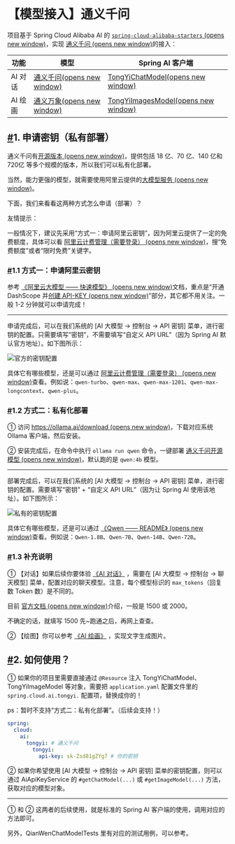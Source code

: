 # 【模型接入】通义千问

项目基于 Spring Cloud Alibaba AI 的 [`spring-cloud-alibaba-starters` (opens new window)](https://github.com/alibaba/spring-cloud-alibaba/tree/2023.x/spring-cloud-alibaba-starters)，实现 [通义千问 (opens new window)](https://tongyi.aliyun.com/)的接入：

| 功能    | 模型                                                         | Spring AI 客户端                                             |
| ------- | ------------------------------------------------------------ | ------------------------------------------------------------ |
| AI 对话 | [通义千问(opens new window)](https://help.aliyun.com/zh/dashscope/developer-reference/quick-start?spm=a2c4g.11186623.0.0.1adc77943sTgBV) | [TongYiChatModel(opens new window)](https://github.com/alibaba/spring-cloud-alibaba/blob/2023.x/spring-cloud-alibaba-starters/spring-cloud-starter-alibaba-ai/src/main/java/com/alibaba/cloud/ai/tongyi/chat/TongYiChatModel.java) |
| AI 绘画 | [通义万象(opens new window)](https://help.aliyun.com/zh/dashscope/developer-reference/tongyi-wanxiang/?spm=a2c4g.11186623.0.0.2f507794a1KWKV) | [TongYiImagesModel(opens new window)](https://github.com/alibaba/spring-cloud-alibaba/blob/2023.x/spring-cloud-alibaba-starters/spring-cloud-starter-alibaba-ai/src/main/java/com/alibaba/cloud/ai/tongyi/image/TongYiImagesModel.java) |

## [#](https://doc.iocoder.cn/ai/tongyi/#_1-申请密钥-私有部署)1. 申请密钥（私有部署）

通义千问有[开源版本 (opens new window)](https://help.aliyun.com/document_detail/2712818.html)，提供包括 18 亿、70 亿、140 亿和 720亿 等多个规模的版本，所以我们可以私有化部署。

当然，能力更强的模型，就需要使用阿里云提供的[大模型服务 (opens new window)](https://help.aliyun.com/document_detail/2712816.html?spm=a2c4g.2786271.0.0.4e337211cCVTAk)。

下面，我们来看看这两种方式怎么申请（部署）？

友情提示：

一般情况下，建议先采用“方式一：申请阿里云密钥”，因为阿里云提供了一定的免费额度，具体可以看 [阿里云计费管理（需要登录） (opens new window)](https://dashscope.console.aliyun.com/billing)，搜“免费额度”或者“限时免费”关键字。

### [#](https://doc.iocoder.cn/ai/tongyi/#_1-1-方式一-申请阿里云密钥)1.1 方式一：申请阿里云密钥

参考 [《阿里云大模型 —— 快速模型》 (opens new window)](https://help.aliyun.com/zh/dashscope/developer-reference/quick-start)文档，重点是“开通 DashScope 并[创建 API-KEY (opens new window)](https://help.aliyun.com/zh/dashscope/developer-reference/activate-dashscope-and-create-an-api-key)”部分，其它都不用关注。一般 1-2 分钟就可以申请完成！

------

申请完成后，可以在我们系统的 [AI 大模型 -> 控制台 -> API 密钥] 菜单，进行密钥的配置。只需要填写“密钥”，不需要填写“自定义 API URL”（因为 Spring AI 默认官方地址）。如下图所示：

![官方的密钥配置](https://doc.iocoder.cn/img/AI%E6%89%8B%E5%86%8C/%E6%A8%A1%E5%9E%8B%E6%8E%A5%E5%85%A5/%E9%80%9A%E4%B9%89%E5%8D%83%E9%97%AE-%E5%AE%98%E6%96%B9.png)

具体它有哪些模型，还是可以通过 [阿里云计费管理（需要登录） (opens new window)](https://dashscope.console.aliyun.com/billing)查看。例如说：`qwen-turbo`、`qwen-max`、`qwen-max-1201`、`qwen-max-longcontext`、`qwen-plus`。

### [#](https://doc.iocoder.cn/ai/tongyi/#_1-2-方式二-私有化部署)1.2 方式二：私有化部署

① 访问 [https://ollama.ai/download (opens new window)](https://ollama.ai/download)，下载对应系统 Ollama 客户端，然后安装。

② 安装完成后，在命令中执行 `ollama run qwen` 命令，一键部署 [通义千问开源模型 (opens new window)](https://ollama.com/library/qwen)，默认跑的是 `qwen:4b` 模型。

------

部署完成后，可以在我们系统的 [AI 大模型 -> 控制台 -> API 密钥] 菜单，进行密钥的配置。需要填写“密钥” + “自定义 API URL”（因为让 Spring AI 使用该地址）。如下图所示：

![私有的密钥配置](https://doc.iocoder.cn/img/AI%E6%89%8B%E5%86%8C/%E6%A8%A1%E5%9E%8B%E6%8E%A5%E5%85%A5/%E9%80%9A%E4%B9%89%E5%8D%83%E9%97%AE-%E7%A7%81%E6%9C%89.png)

具体它有哪些模型，还是可以通过 [《Qwen —— README》 (opens new window)](https://github.com/QwenLM/Qwen/blob/main/README_CN.md)查看。例如说：`Qwen-1.8B`、`Qwen-7B`、`Qwen-14B`、`Qwen-72B`。

### [#](https://doc.iocoder.cn/ai/tongyi/#_1-3-补充说明)1.3 补充说明

① 【对话】如果后续你要体验 [《AI 对话》](https://doc.iocoder.cn/ai/chat/) ，需要在 [AI 大模型 -> 控制台 -> 聊天模型] 菜单，配置对应的聊天模型。注意，每个模型标识的 `max_tokens`（回复数 Token 数）是不同的。

目前 [官方文档 (opens new window)](https://help.aliyun.com/zh/dashscope/developer-reference/api-details)介绍，一般是 1500 或 2000。

不确定的话，就填写 1500 先~跑通之后，再网上查查。

② 【绘图】你可以参考 [《AI 绘画》](https://doc.iocoder.cn/ai/image/) ，实现文字生成图片。

## [#](https://doc.iocoder.cn/ai/tongyi/#_2-如何使用)2. 如何使用？

① 如果你的项目里需要直接通过 `@Resource` 注入 TongYiChatModel、TongYiImageModel 等对象，需要把 `application.yaml` 配置文件里的 `spring.cloud.ai.tongyi.` 配置项，替换成你的！

ps：暂时不支持“方式二：私有化部署”。（后续会支持！）

```yaml
spring:
  cloud:
    ai:
      tongyi: # 通义千问
        tongyi:
          api-key: sk-Zsd81gZYg7 # 你的密钥
```

② 如果你希望使用 [AI 大模型 -> 控制台 -> API 密钥] 菜单的密钥配置，则可以通过 AiApiKeyService 的 `#getChatModel(...)` 或 `#getImageModel(...)` 方法，获取对应的模型对象。

------

① 和 ② 这两者的后续使用，就是标准的 Spring AI 客户端的使用，调用对应的方法即可。

另外，QianWenChatModelTests 里有对应的测试用例，可以参考。